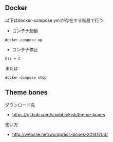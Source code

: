 ## Docker
以下はdocker-compose.ymlが存在する階層で行う
- コンテナ起動
```
docker-compose up
```

- コンテナ停止
```
Ctr + C
```
または
```
docker-compose stop
```

## Theme bones

ダウンロード先
- https://github.com/squibbleFish/theme-bones

使い方
- http://websae.net/wordpress-bones-20141203/


